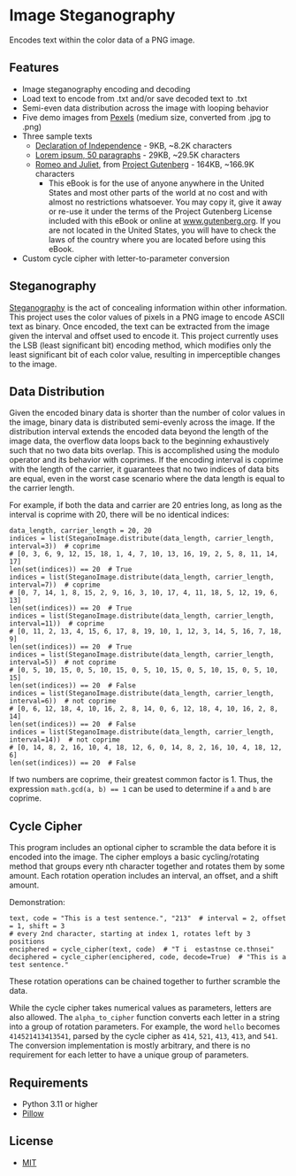 # Image Steganography
Encodes text within the color data of a PNG image.

## Features
- Image steganography encoding and decoding
- Load text to encode from .txt and/or save decoded text to .txt
- Semi-even data distribution across the image with looping behavior
- Five demo images from [Pexels](https://www.pexels.com/) (medium size, converted from .jpg to .png)
- Three sample texts
    - [Declaration of Independence](https://www.archives.gov/founding-docs/declaration-transcript) - 9KB, ~8.2K characters
    - [Lorem ipsum, 50 paragraphs](https://www.lipsum.com/) - 29KB, ~29.5K characters
    - [Romeo and Juliet](https://www.gutenberg.org/ebooks/1513), from [Project Gutenberg](https://www.gutenberg.org/policy/license.html) - 164KB, ~166.9K characters
        - This eBook is for the use of anyone anywhere in the United States and most other parts of the world at no cost and with almost no restrictions whatsoever. You may copy it, give it away or re-use it under the terms of the Project Gutenberg License included with this eBook or online at www.gutenberg.org. If you are not located in the United States, you will have to check the laws of the country where you are located before using this eBook.
- Custom cycle cipher with letter-to-parameter conversion

## Steganography

[Steganography](https://en.wikipedia.org/wiki/Steganography) is the act of concealing information within other information. This project uses the color values of pixels in a PNG image to encode ASCII text as binary. Once encoded, the text can be extracted from the image given the interval and offset used to encode it. This project currently uses the LSB (least significant bit) encoding method, which modifies only the least significant bit of each color value, resulting in imperceptible changes to the image.

## Data Distribution

Given the encoded binary data is shorter than the number of color values in the image, binary data is distributed semi-evenly across the image. If the distribution interval extends the encoded data beyond the length of the image data, the overflow data loops back to the beginning exhaustively such that no two data bits overlap. This is accomplished using the modulo operator and its behavior with coprimes. If the encoding interval is coprime with the length of the carrier, it guarantees that no two indices of data bits are equal, even in the worst case scenario where the data length is equal to the carrier length.

For example, if both the data and carrier are 20 entries long, as long as the interval is coprime with 20, there will be no identical indices:

```
data_length, carrier_length = 20, 20
indices = list(SteganoImage.distribute(data_length, carrier_length, interval=3))  # coprime
# [0, 3, 6, 9, 12, 15, 18, 1, 4, 7, 10, 13, 16, 19, 2, 5, 8, 11, 14, 17]
len(set(indices)) == 20  # True
indices = list(SteganoImage.distribute(data_length, carrier_length, interval=7))  # coprime
# [0, 7, 14, 1, 8, 15, 2, 9, 16, 3, 10, 17, 4, 11, 18, 5, 12, 19, 6, 13]
len(set(indices)) == 20  # True
indices = list(SteganoImage.distribute(data_length, carrier_length, interval=11))  # coprime
# [0, 11, 2, 13, 4, 15, 6, 17, 8, 19, 10, 1, 12, 3, 14, 5, 16, 7, 18, 9]
len(set(indices)) == 20  # True
indices = list(SteganoImage.distribute(data_length, carrier_length, interval=5))  # not coprime
# [0, 5, 10, 15, 0, 5, 10, 15, 0, 5, 10, 15, 0, 5, 10, 15, 0, 5, 10, 15]
len(set(indices)) == 20  # False
indices = list(SteganoImage.distribute(data_length, carrier_length, interval=6))  # not coprime
# [0, 6, 12, 18, 4, 10, 16, 2, 8, 14, 0, 6, 12, 18, 4, 10, 16, 2, 8, 14]
len(set(indices)) == 20  # False
indices = list(SteganoImage.distribute(data_length, carrier_length, interval=14))  # not coprime
# [0, 14, 8, 2, 16, 10, 4, 18, 12, 6, 0, 14, 8, 2, 16, 10, 4, 18, 12, 6]
len(set(indices)) == 20  # False
```

If two numbers are coprime, their greatest common factor is 1. Thus, the expression `math.gcd(a, b) == 1` can be used to determine if `a` and `b` are coprime.

## Cycle Cipher

This program includes an optional cipher to scramble the data before it is encoded into the image. The cipher employs a basic cycling/rotating method that groups every nth character together and rotates them by some amount. Each rotation operation includes an interval, an offset, and a shift amount.

Demonstration:

```
text, code = "This is a test sentence.", "213"  # interval = 2, offset = 1, shift = 3
# every 2nd character, starting at index 1, rotates left by 3 positions
enciphered = cycle_cipher(text, code)  # "T i  estastnse ce.thnsei"
deciphered = cycle_cipher(enciphered, code, decode=True)  # "This is a test sentence."
```

These rotation operations can be chained together to further scramble the data.

While the cycle cipher takes numerical values as parameters, letters are also allowed. The `alpha_to_cipher` function converts each letter in a string into a group of rotation parameters. For example, the word `hello` becomes `414521413413541`, parsed by the cycle cipher as `414`, `521`, `413`, `413`, and `541`. The conversion implementation is mostly arbitrary, and there is no requirement for each letter to have a unique group of parameters.

## Requirements
- Python 3.11 or higher
- [Pillow](https://pypi.org/project/Pillow/)
## License
- [MIT](LICENSE)
